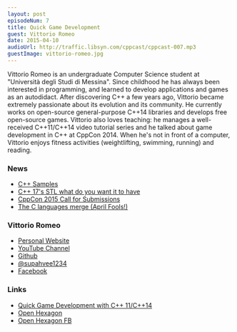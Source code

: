```yaml
---
layout: post
episodeNum: 7
title: Quick Game Development
guest: Vittorio Romeo
date: 2015-04-10
audioUrl: http://traffic.libsyn.com/cppcast/cppcast-007.mp3
guestImage: vittorio-romeo.jpg
---
```


Vittorio Romeo is an undergraduate Computer Science student at "Università degli Studi di Messina".
Since childhood he has always been interested in programming, and learned to develop applications and games as an autodidact.
After discovering C++ a few years ago, Vittorio became extremely passionate about its evolution and its community.
He currently works on open-source general-purpose C++14 libraries and develops free open-source games.
Vittorio also loves teaching: he manages a well-received C++11/C++14 video tutorial series and he talked about game development in C++ at CppCon 2014.
When he's not in front of a computer, Vittorio enjoys fitness activities (weightlifting, swimming, running) and reading.

### News ###

 - [C++ Samples](http://www.cppsamples.com/)
 - [C++ 17's STL what do you want it to have](http://www.reddit.com/r/cpp/comments/31167m/c17s_stl_what_do_you_want_it_to_have/)
 - [CppCon 2015 Call for Submissions](http://cppcon.org/call-for-submissions-2015/)
 - [The C languages merge (April Fools!)](https://isocpp.org/blog/2015/04/the-c-languages-merge)
 
### Vittorio Romeo ###

 - [Personal Website](http://vittorioromeo.info/)
 - [YouTube Channel](http://youtube.com/c/vittorioromeoinfo)
 - [Github](https://github.com/SuperV1234)
 - [@supahvee1234](https://twitter.com/supahvee1234)
 - [Facebook](https://www.facebook.com/vittorioromeovee?ref=bookmarks)

### Links ###

 - [Quick Game Development with C++ 11/C++14](https://www.youtube.com/watch?v=TC9zhufV_Z8)
 - [Open Hexagon](http://vittorioromeo.info/projects.html)
 - [Open Hexagon FB](https://www.facebook.com/OpenHexagon)